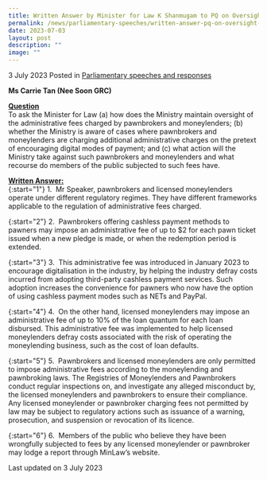 ```yaml
---
title: Written Answer by Minister for Law K Shanmugam to PQ on Oversight of Admin Fees
permalink: /news/parliamentary-speeches/written-answer-pq-on-oversight-admin-fees-pawnbrokers-moneylenders/
date: 2023-07-03
layout: post
description: ""
image: ""
---
```

3 July 2023 Posted in [Parliamentary speeches and responses](/news/parliamentary-speeches) 

<b>Ms Carrie Tan (Nee Soon GRC)</b>

<b><u>Question</u></b>
<br>To ask the Minister for Law (a) how does the Ministry maintain oversight of the administrative fees charged by pawnbrokers and moneylenders; (b) whether the Ministry is aware of cases where pawnbrokers and moneylenders are charging additional administrative charges on the pretext of encouraging digital modes of payment; and (c) what action will the Ministry take against such pawnbrokers and moneylenders and what recourse do members of
the public subjected to such fees have.

<b><u>Written Answer:</u></b>
<br> {:start="1"}
1.&nbsp; Mr Speaker, pawnbrokers and licensed moneylenders operate under different regulatory regimes. They have different frameworks applicable to the regulation of administrative fees charged.

{:start="2"}
2.&nbsp; Pawnbrokers offering cashless payment methods to pawners may impose an administrative fee of up to $2 for each pawn ticket issued when a new pledge is made, or when the redemption period is extended.

{:start="3"}
3.&nbsp; This administrative fee was introduced in January 2023 to encourage digitalisation in the industry, by helping the industry defray costs incurred from adopting third-party cashless payment services. Such adoption increases the convenience for pawners who now have the option of using cashless payment modes such as NETs and PayPal.

{:start="4"}
4.&nbsp; On the other hand, licensed moneylenders may impose an administrative fee of up to 10% of
the loan quantum for each loan disbursed. This administrative fee was implemented to help licensed moneylenders defray costs associated with the risk of operating the moneylending business, such as the cost of loan defaults.

{:start="5"}
5.&nbsp; Pawnbrokers and licensed moneylenders are only permitted to impose administrative fees according to the moneylending and pawnbroking laws. The Registries of Moneylenders and Pawnbrokers conduct regular inspections on, and investigate any alleged misconduct by, the licensed moneylenders and pawnbrokers to ensure their compliance. Any licensed moneylender or pawnbroker charging fees not permitted by law may be subject to regulatory
actions such as issuance of a warning, prosecution, and suspension or revocation of its licence.

{:start="6"}
6.&nbsp; Members of the public who believe they have been wrongfully subjected to fees by any licensed moneylender or pawnbroker may lodge a report through MinLaw’s website.

<p class="right-side-updated">Last updated on 3 July 2023</p>